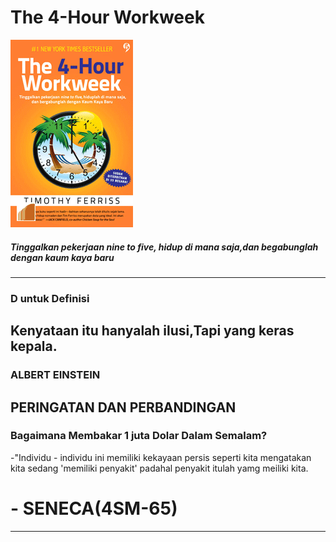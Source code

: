# The 4-Hour Workweek


                       
![Flux Explained](https://raw.githubusercontent.com/xeyzo/in-60-seconds/master/the-4-hour-workweek.gif)
##### Tinggalkan pekerjaan nine to five, hidup di mana saja,dan begabunglah dengan kaum kaya baru

---
### D untuk Definisi
   Kenyataan itu hanyalah ilusi,Tapi yang keras kepala.
---   
###   ALBERT EINSTEIN 
## PERINGATAN DAN PERBANDINGAN
### Bagaimana Membakar 1 juta Dolar Dalam Semalam?
-"Individu - individu ini memiliki kekayaan persis seperti kita mengatakan kita sedang 'memiliki penyakit' padahal
penyakit itulah  yamg meiliki kita.
#            - SENECA(4SM-65)
---
#
